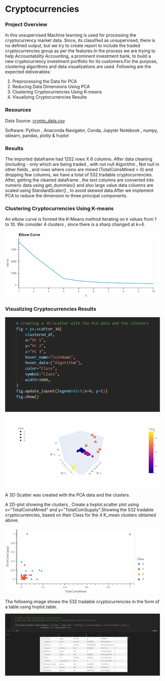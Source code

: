 # Cryptocurrencies

### Project Overview

In this unsupervised Machine learning is used for processing the cryptocurrency market data. Since, its classified as unsupervised, there is no defined output, but we try to create report to include the traded cryptocurrencies group as per the features.In the process we are trying to help Accountability Accounting, a prominent investment bank, to build a new cryptocurrency investment portfolio for its customers.For the purpose, clustering algorithms and data visualizations are used.
Following are the expected deliverables:

   1. Preprocessing the Data for PCA
   2. Reducing Data Dimensions Using PCA
   3. Clustering Cryptocurrencies Using K-means
   4. Visualizing Cryptocurrencies Results

### Resources

Data Source: [crypto_data.csv](https://github.com/CorinneBean/Cryptocurrencies/blob/58315dc54d519f4fb36690b9b4b1129dd81b4fd1/Resources/crypto_data.csv) 

Software: Python , Anaconda Navigator, Conda, Jupyter Notebook , numpy, sklearn, pandas, plotly & hvplot
    
### Results 

The imported dataframe had 1252 rows X 6 columns. After data cleaning (including - only which are being traded , with not null Algorithm , Not null in other fields , and rows where coins are mined (TotalCoinsMined > 0)  and dropping few columns, we have a total of 532 tradable cryptocurrencies. 
After, getting the cleaned dataframe , the text columns are converted into numeric data using get_dummies() and also large value data columns are scaled using StandardScaler() , to avoid skewed data.After we implement PCA to reduce the dimension to three principal components.

### Clustering Cryptocurrencies Using K-means
An elbow curve is formed the K-Means method iterating on k values from 1 to 10. We consider 4 clusters , since there is a sharp changed at k=4. 

![Elbow Curve](https://github.com/CorinneBean/Cryptocurrencies/blob/58315dc54d519f4fb36690b9b4b1129dd81b4fd1/Images/Elbow%20Curve..png)

### Visualizing Cryptocurrencies Results

![3d scatter code](https://github.com/CorinneBean/Cryptocurrencies/blob/58315dc54d519f4fb36690b9b4b1129dd81b4fd1/Images/3d%20scatter%20code.png)

![3d scatter](https://github.com/CorinneBean/Cryptocurrencies/blob/58315dc54d519f4fb36690b9b4b1129dd81b4fd1/Images/3D%20Scatter.png)

A 3D-Scatter was created with the PCA data and the clusters. 


A 2D-plot showing the clusters , Create a hvplot.scatter plot using x="TotalCoinsMined" and y="TotalCoinSupply".Showing the 532 tradable cryptocurrencies, based on their Class for the 4 K_mean clusters obtained above. 

![scatter](https://github.com/CorinneBean/Cryptocurrencies/blob/58315dc54d519f4fb36690b9b4b1129dd81b4fd1/Images/Scatter.png)



The following image shows the 532 tradable cryptocurrencies in the form of a table using hvplot.table.

![tradeables](https://github.com/CorinneBean/Cryptocurrencies/blob/58315dc54d519f4fb36690b9b4b1129dd81b4fd1/Images/tradables.png)

 
